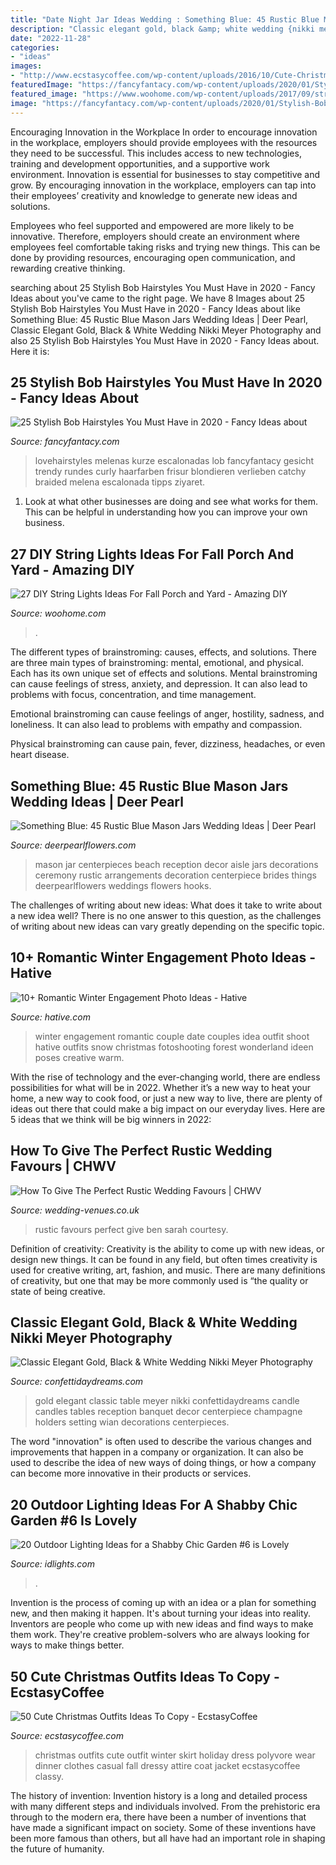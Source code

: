 ```yaml
---
title: "Date Night Jar Ideas Wedding : Something Blue: 45 Rustic Blue Mason Jars Wedding Ideas"
description: "Classic elegant gold, black &amp; white wedding {nikki meyer photography}"
date: "2022-11-28"
categories:
- "ideas"
images:
- "http://www.ecstasycoffee.com/wp-content/uploads/2016/10/Cute-Christmas-outfits-4.jpg"
featuredImage: "https://fancyfantacy.com/wp-content/uploads/2020/01/Stylish-Bob-Hairstyles-You-Must-Have-in-2020-23.jpg"
featured_image: "https://www.woohome.com/wp-content/uploads/2017/09/string-lighting-ideas-for-Fall-yard-and-garden-9.jpg"
image: "https://fancyfantacy.com/wp-content/uploads/2020/01/Stylish-Bob-Hairstyles-You-Must-Have-in-2020-23.jpg"
---
```



Encouraging Innovation in the Workplace
In order to encourage innovation in the workplace, employers should provide employees with the resources they need to be successful. This includes access to new technologies, training and development opportunities, and a supportive work environment.
Innovation is essential for businesses to stay competitive and grow. By encouraging innovation in the workplace, employers can tap into their employees’ creativity and knowledge to generate new ideas and solutions.

Employees who feel supported and empowered are more likely to be innovative. Therefore, employers should create an environment where employees feel comfortable taking risks and trying new things. This can be done by providing resources, encouraging open communication, and rewarding creative thinking.

	

		
searching about 25 Stylish Bob Hairstyles You Must Have in 2020 - Fancy Ideas about you've came to the right page. We have 8 Images about 25 Stylish Bob Hairstyles You Must Have in 2020 - Fancy Ideas about like Something Blue: 45 Rustic Blue Mason Jars Wedding Ideas | Deer Pearl, Classic Elegant Gold, Black &amp; White Wedding Nikki Meyer Photography and also 25 Stylish Bob Hairstyles You Must Have in 2020 - Fancy Ideas about. Here it is:
		
    
## 25 Stylish Bob Hairstyles You Must Have In 2020 - Fancy Ideas About

<img loading=lazy src="https://fancyfantacy.com/wp-content/uploads/2020/01/Stylish-Bob-Hairstyles-You-Must-Have-in-2020-23.jpg" onerror="this.onerror=null;this.src='https://tse3.mm.bing.net/th?id=OIP.mUNvzO8RquUQAM54qukX1gHaLG&amp;pid=15.1';" alt="25 Stylish Bob Hairstyles You Must Have in 2020 - Fancy Ideas about">

_Source: fancyfantacy.com_

>lovehairstyles melenas kurze escalonadas lob fancyfantacy gesicht trendy rundes curly haarfarben frisur blondieren verlieben catchy braided melena escalonada tipps ziyaret. 

	

1. Look at what other businesses are doing and see what works for them. This can be helpful in understanding how you can improve your own business. 

    
## 27 DIY String Lights Ideas For Fall Porch And Yard - Amazing DIY

<img loading=lazy src="https://www.woohome.com/wp-content/uploads/2017/09/string-lighting-ideas-for-Fall-yard-and-garden-9.jpg" onerror="this.onerror=null;this.src='https://tse2.mm.bing.net/th?id=OIP.5Gz2P6mQLqy3KttPpuXv_gDYEg&amp;pid=15.1';" alt="27 DIY String Lights Ideas For Fall Porch and Yard - Amazing DIY">

_Source: woohome.com_

>. 

	

The different types of brainstroming: causes, effects, and solutions.
There are three main types of brainstroming: mental, emotional, and physical. Each has its own unique set of effects and solutions.
Mental brainstroming can cause feelings of stress, anxiety, and depression. It can also lead to problems with focus, concentration, and time management.

Emotional brainstroming can cause feelings of anger, hostility, sadness, and loneliness. It can also lead to problems with empathy and compassion.

Physical brainstroming can cause pain, fever, dizziness, headaches, or even heart disease.

    
## Something Blue: 45 Rustic Blue Mason Jars Wedding Ideas | Deer Pearl

<img loading=lazy src="https://www.deerpearlflowers.com/wp-content/uploads/2015/05/Mason-Jar-wedding-reception-decor-centerpieces-beach-wedding.jpg" onerror="this.onerror=null;this.src='https://tse4.mm.bing.net/th?id=OIP.Q9Onb77A4UNG6GeV5QPOQQHaLH&amp;pid=15.1';" alt="Something Blue: 45 Rustic Blue Mason Jars Wedding Ideas | Deer Pearl">

_Source: deerpearlflowers.com_

>mason jar centerpieces beach reception decor aisle jars decorations ceremony rustic arrangements decoration centerpiece brides things deerpearlflowers weddings flowers hooks. 

	

The challenges of writing about new ideas: What does it take to write about a new idea well?
There is no one answer to this question, as the challenges of writing about new ideas can vary greatly depending on the specific topic.

    
## 10+ Romantic Winter Engagement Photo Ideas - Hative

<img loading=lazy src="https://hative.com/wp-content/uploads/2014/11/winter-engagement-photo-ideas/4-winter-engagement-photo-ideas.jpg" onerror="this.onerror=null;this.src='https://tse1.mm.bing.net/th?id=OIP.PttkRVoaTZOdBu3shGPDtQHaLI&amp;pid=15.1';" alt="10+ Romantic Winter Engagement Photo Ideas - Hative">

_Source: hative.com_

>winter engagement romantic couple date couples idea outfit shoot hative outfits snow christmas fotoshooting forest wonderland ideen poses creative warm. 

	

With the rise of technology and the ever-changing world, there are endless possibilities for what will be in 2022. Whether it’s a new way to heat your home, a new way to cook food, or just a new way to live, there are plenty of ideas out there that could make a big impact on our everyday lives. Here are 5 ideas that we think will be big winners in 2022: 

    
## How To Give The Perfect Rustic Wedding Favours | CHWV

<img loading=lazy src="https://www.wedding-venues.co.uk/sites/default/files/Perfect-Rustic-Wedding-Favours-sarahben.jpg" onerror="this.onerror=null;this.src='https://tse2.mm.bing.net/th?id=OIP.xBdZM7-2gn_4yb18u2QpKAHaLI&amp;pid=15.1';" alt="How To Give The Perfect Rustic Wedding Favours | CHWV">

_Source: wedding-venues.co.uk_

>rustic favours perfect give ben sarah courtesy. 

	

Definition of creativity:
Creativity is the ability to come up with new ideas, or design new things. It can be found in any field, but often times creativity is used for creative writing, art, fashion, and music. There are many definitions of creativity, but one that may be more commonly used is “the quality or state of being creative.

    
## Classic Elegant Gold, Black &amp; White Wedding Nikki Meyer Photography

<img loading=lazy src="https://confettidaydreams.com/wp-content/uploads/2015/10/Classic-Elegant-Gold-Black-White-Wedding-36-650x975.jpg" onerror="this.onerror=null;this.src='https://tse1.mm.bing.net/th?id=OIP.bdxUXuJdQV3_CR6SfGmQFwHaLH&amp;pid=15.1';" alt="Classic Elegant Gold, Black &amp; White Wedding Nikki Meyer Photography">

_Source: confettidaydreams.com_

>gold elegant classic table meyer nikki confettidaydreams candle candles tables reception banquet decor centerpiece champagne holders setting wian decorations centerpieces. 

	

The word "innovation" is often used to describe the various changes and improvements that happen in a company or organization. It can also be used to describe the idea of new ways of doing things, or how a company can become more innovative in their products or services.

    
## 20 Outdoor Lighting Ideas For A Shabby Chic Garden #6 Is Lovely

<img loading=lazy src="https://www.idlights.com/wp-content/uploads/2016/05/10-Outdoor-Lighting-Decoration-Ideas-for-a-Shabby-Chic-Garden2.jpg" onerror="this.onerror=null;this.src='https://tse4.mm.bing.net/th?id=OIP.bCMd6JurzUeKA9oXwDmIIAAAAA&amp;pid=15.1';" alt="20 Outdoor Lighting Ideas for a Shabby Chic Garden #6 is Lovely">

_Source: idlights.com_

>. 

	

Invention is the process of coming up with an idea or a plan for something new, and then making it happen. It's about turning your ideas into reality. Inventors are people who come up with new ideas and find ways to make them work. They're creative problem-solvers who are always looking for ways to make things better.

    
## 50 Cute Christmas Outfits Ideas To Copy - EcstasyCoffee

<img loading=lazy src="http://www.ecstasycoffee.com/wp-content/uploads/2016/10/Cute-Christmas-outfits-4.jpg" onerror="this.onerror=null;this.src='https://tse1.mm.bing.net/th?id=OIP.fhfQbjJBaSzo5LD08109owHaMo&amp;pid=15.1';" alt="50 Cute Christmas Outfits Ideas To Copy - EcstasyCoffee">

_Source: ecstasycoffee.com_

>christmas outfits cute outfit winter skirt holiday dress polyvore wear dinner clothes casual fall dressy attire coat jacket ecstasycoffee classy. 

	

The history of invention:
Invention history is a long and detailed process with many different steps and individuals involved. From the prehistoric era through to the modern era, there have been a number of inventions that have made a significant impact on society. Some of these inventions have been more famous than others, but all have had an important role in shaping the future of humanity.

